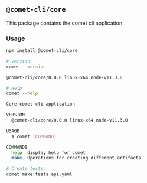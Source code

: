 ## `@comet-cli/core`

This package contains the comet cli application

### Usage

```bash
npm install @comet-cli/core

# Version
comet --version

@comet-cli/core/0.0.0 linux-x64 node-v11.3.0

# Help
comet --help

Core comet cli application

VERSION
  @comet-cli/core/0.0.0 linux-x64 node-v11.3.0

USAGE
  $ comet [COMMAND]

COMMANDS
  help  display help for comet
  make  Operations for creating different artifacts

# Create tests:
comet make:tests api.yaml
```
